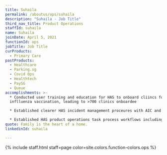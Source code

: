 ```yaml
---
title: Suhaila
permalink: /aboutus/ops/suhaila
description: "Suhaila - Job Title"
third_nav_title: Product Operations
staffId: suhaila
name: Suhaila
joinDate: April 5, 2021
functionId: ops
jobTitle: Job Title
curProducts:
  - Primary Care
pastProducts:
  - Healthcare
  - Parking.sg
  - Covid Ops
  - Healthtech
  - PaySG
  - Queue
accomplishments: >-
  * Conducted user training and education for HAS to onboard cliincs for HPV and
  inflluenza vaccination, leading to >700 clinics onboardee

  * Established clearer HAS incident management proceures with AIC and HPB, leading to a sharp drop in negative clinic user feedback arising from incidents\\

  * Established HAS product operations task process workflows including metric monitoring via Vault, clinic whitelisting, and user support escalation processes
quote: Family is the heart of a home.
linkedinId: suhaila

---
```


{% include staff.html staff=page color=site.colors.function-colors.ops %}
